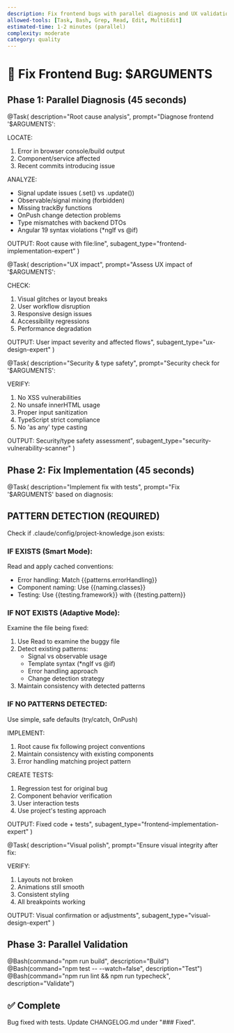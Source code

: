 ```yaml
---
description: Fix frontend bugs with parallel diagnosis and UX validation
allowed-tools: [Task, Bash, Grep, Read, Edit, MultiEdit]
estimated-time: 1-2 minutes (parallel)
complexity: moderate
category: quality
---
```


# 🔧 Fix Frontend Bug: $ARGUMENTS

## Phase 1: Parallel Diagnosis (45 seconds)

@Task(
  description="Root cause analysis",
  prompt="Diagnose frontend '$ARGUMENTS':
  
  LOCATE:
  1. Error in browser console/build output
  2. Component/service affected
  3. Recent commits introducing issue
  
  ANALYZE:
  - Signal update issues (.set() vs .update())
  - Observable/signal mixing (forbidden)
  - Missing trackBy functions
  - OnPush change detection problems
  - Type mismatches with backend DTOs
  - Angular 19 syntax violations (*ngIf vs @if)
  
  OUTPUT: Root cause with file:line",
  subagent_type="frontend-implementation-expert"
)

@Task(
  description="UX impact",
  prompt="Assess UX impact of '$ARGUMENTS':
  
  CHECK:
  1. Visual glitches or layout breaks
  2. User workflow disruption
  3. Responsive design issues
  4. Accessibility regressions
  5. Performance degradation
  
  OUTPUT: User impact severity and affected flows",
  subagent_type="ux-design-expert"
)

@Task(
  description="Security & type safety",
  prompt="Security check for '$ARGUMENTS':
  
  VERIFY:
  1. No XSS vulnerabilities
  2. No unsafe innerHTML usage
  3. Proper input sanitization
  4. TypeScript strict compliance
  5. No 'as any' type casting
  
  OUTPUT: Security/type safety assessment",
  subagent_type="security-vulnerability-scanner"
)

## Phase 2: Fix Implementation (45 seconds)

@Task(
  description="Implement fix with tests",
  prompt="Fix '$ARGUMENTS' based on diagnosis:

  ## PATTERN DETECTION (REQUIRED)

  Check if .claude/config/project-knowledge.json exists:

  ### IF EXISTS (Smart Mode):
  Read and apply cached conventions:
  - Error handling: Match {{patterns.errorHandling}}
  - Component naming: Use {{naming.classes}}
  - Testing: Use {{testing.framework}} with {{testing.pattern}}

  ### IF NOT EXISTS (Adaptive Mode):
  Examine the file being fixed:
  1. Use Read to examine the buggy file
  2. Detect existing patterns:
     - Signal vs observable usage
     - Template syntax (*ngIf vs @if)
     - Error handling approach
     - Change detection strategy
  3. Maintain consistency with detected patterns

  ### IF NO PATTERNS DETECTED:
  Use simple, safe defaults (try/catch, OnPush)

  IMPLEMENT:
  1. Root cause fix following project conventions
  2. Maintain consistency with existing components
  3. Error handling matching project pattern

  CREATE TESTS:
  1. Regression test for original bug
  2. Component behavior verification
  3. User interaction tests
  4. Use project's testing approach

  OUTPUT: Fixed code + tests",
  subagent_type="frontend-implementation-expert"
)

@Task(
  description="Visual polish",
  prompt="Ensure visual integrity after fix:
  
  VERIFY:
  1. Layouts not broken
  2. Animations still smooth
  3. Consistent styling
  4. All breakpoints working
  
  OUTPUT: Visual confirmation or adjustments",
  subagent_type="visual-design-expert"
)

## Phase 3: Parallel Validation

@Bash(command="npm run build", description="Build")
@Bash(command="npm test -- --watch=false", description="Test")
@Bash(command="npm run lint && npm run typecheck", description="Validate")

## ✅ Complete
Bug fixed with tests. Update CHANGELOG.md under "### Fixed".
